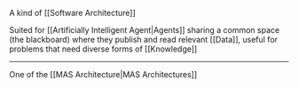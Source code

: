A kind of [[Software Architecture]]

Suited for [[Artificially Intelligent Agent|Agents]] sharing a common space (the blackboard) where they publish and read relevant [[Data]], useful for problems that need diverse forms of [[Knowledge]]

---

One of the [[MAS Architecture|MAS Architectures]]
